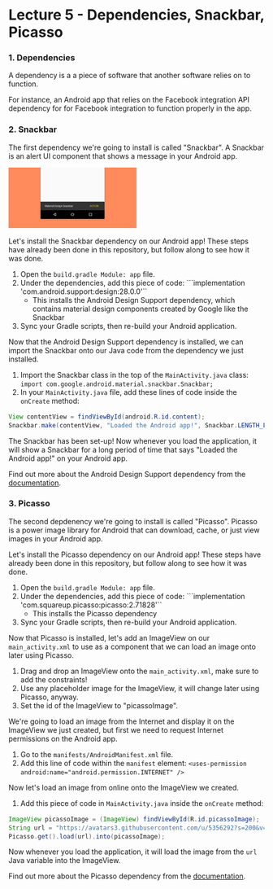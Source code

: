 # Lecture 5 - Dependencies, Snackbar, Picasso
### 1. Dependencies
A dependency is a a piece of software that another software relies on to function.

For instance, an Android app that relies on the Facebook integration API dependency for for Facebook
integration to function properly in the app.

### 2. Snackbar
The first dependency we're going to install is called "Snackbar". A Snackbar is an alert UI component
that shows a message in your Android app.

<img src="lecture_materials/snackbar_example.png" height="50%" width="50%"></img>

Let's install the Snackbar dependency on our Android app! These steps have already been done in this
repository, but follow along to see how it was done.
1. Open the ```build.gradle Module: app```  file.
2. Under the dependencies, add this piece of code: ```implementation 'com.android.support:design:28.0.0'``
    - This installs the Android Design Support dependency, which contains material design components
        created by Google like the Snackbar
3. Sync your Gradle scripts, then re-build your Android application.

Now that the Android Design Support dependency is installed, we can import the Snackbar onto our Java
code from the dependency we just installed.
1. Import the Snackbar class in the top of the ```MainActivity.java``` class:
```import com.google.android.material.snackbar.Snackbar;```
2. In your ```MainActivity.java``` file, add these lines of code inside the ```onCreate``` method:
```java
View contentView = findViewById(android.R.id.content);
Snackbar.make(contentView, "Loaded the Android app!", Snackbar.LENGTH_LONG).show();
```

The Snackbar has been set-up! Now whenever you load the application, it will show a Snackbar for
a long period of time that says "Loaded the Android app!" on your Android app.

Find out more about the Android Design Support dependency from the [documentation](https://developer.android.com/reference/android/support/design/package-summary.html).

### 3. Picasso
The second depdenency we're going to install is called "Picasso". Picasso is a power image library
for Android that can download, cache, or just view images in your Android app.

Let's install the Picasso dependency on our Android app! These steps have already been done in this
repository, but follow along to see how it was done.
1. Open the ```build.gradle Module: app```  file.
2. Under the dependencies, add this piece of code: ```implementation 'com.squareup.picasso:picasso:2.71828'``
    - This installs the Picasso dependency
3. Sync your Gradle scripts, then re-build your Android application.

Now that Picasso is installed, let's add an ImageView on our ```main_activity.xml``` to use as a
component that we can load an image onto later using Picasso.
1. Drag and drop an ImageView onto the ```main_activity.xml```, make sure to add the constraints!
2. Use any placeholder image for the ImageView, it will change later using Picasso, anyway.
3. Set the id of the ImageView to "picassoImage".

We're going to load an image from the Internet and display it on the ImageView we just created, but
first we need to request Internet permissions on the Android app.
1. Go to the ```manifests/AndroidManifest.xml``` file.
2. Add this line of code within the ```manifest``` element:
```<uses-permission android:name="android.permission.INTERNET" />```

Now let's load an image from online onto the ImageView we created.
1. Add this piece of code in ```MainActivity.java``` inside the ```onCreate``` method:
```java
ImageView picassoImage = (ImageView) findViewById(R.id.picassoImage);
String url = "https://avatars3.githubusercontent.com/u/5356292?s=200&v=4";
Picasso.get().load(url).into(picassoImage);
```
Now whenever you load the application, it will load the image from the ```url``` Java variable into the ImageView.

Find out more about the Picasso dependency from the [documentation](https://square.github.io/picasso/).
